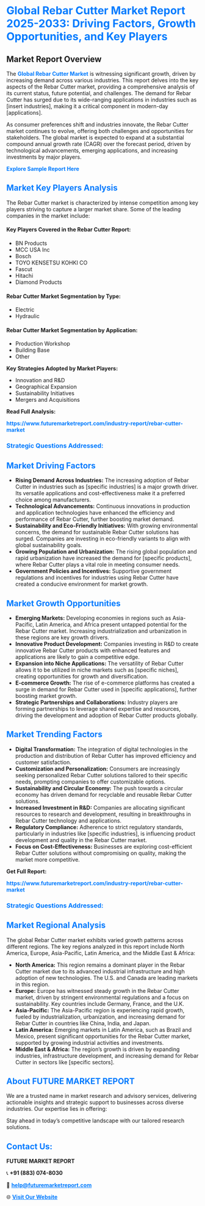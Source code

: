 <h1 style="color: #007BFF;">Global Rebar Cutter Market Report 2025-2033: Driving Factors, Growth Opportunities, and Key Players</h1>

<section id="overview">
<h2>Market Report Overview</h2>
<p>The <a href="https://www.futuremarketreport.com/industry-report/rebar-cutter-market" style="color: #007BFF; text-decoration: none;"><strong>Global Rebar Cutter Market</strong></a> is witnessing significant growth, driven by increasing demand across various industries. This report delves into the key aspects of the Rebar Cutter market, providing a comprehensive analysis of its current status, future potential, and challenges. The demand for Rebar Cutter has surged due to its wide-ranging applications in industries such as [insert industries], making it a critical component in modern-day [applications].</p>
<p>As consumer preferences shift and industries innovate, the Rebar Cutter market continues to evolve, offering both challenges and opportunities for stakeholders. The global market is expected to expand at a substantial compound annual growth rate (CAGR) over the forecast period, driven by technological advancements, emerging applications, and increasing investments by major players.</p>
</section>

<section id="overview">
<p><a href="https://www.futuremarketreport.com/request-sample/reportId=42665" style="color: #007BFF; text-decoration: none;"><strong>Explore Sample Report Here</strong></a></p>
</section>

<section id="key-players">
<h2 style="color: #007BFF;">Market Key Players Analysis</h2>
<p>The Rebar Cutter market is characterized by intense competition among key players striving to capture a larger market share. Some of the leading companies in the market include:</p>
<h4>Key Players Covered in the Rebar Cutter Report:</h4>
<ul><li>BN Products</li><li>MCC USA Inc</li><li>Bosch</li><li>TOYO KENSETSU KOHKI CO</li><li>Fascut</li><li>Hitachi</li><li>Diamond Products</li></ul>
<h4>Rebar Cutter Market Segmentation by Type:</h4>
<ul><li>Electric</li><li>Hydraulic</li></ul>

<h4>Rebar Cutter Market Segmentation by Application:</h4>
<ul><li>Production Workshop</li><li>Building Base</li><li>Other</li></ul>
<p><strong>Key Strategies Adopted by Market Players:</strong></p>
<ul>
<li>Innovation and R&D</li>
<li>Geographical Expansion</li>
<li>Sustainability Initiatives</li>
<li>Mergers and Acquisitions</li>
</ul>
</section>

<section>
<p><strong>Read Full Analysis: </strong></p><a href="https://www.futuremarketreport.com/industry-report/rebar-cutter-market" style="color: #007BFF; text-decoration: none;"><strong>https://www.futuremarketreport.com/industry-report/rebar-cutter-market</strong></a>
<h3 style="color: #007BFF;">Strategic Questions Addressed:</h3>
</section>

<section id="driving-factors">
<h2 style="color: #007BFF;">Market Driving Factors</h2>
<ul>
<li><strong>Rising Demand Across Industries:</strong> The increasing adoption of Rebar Cutter in industries such as [specific industries] is a major growth driver. Its versatile applications and cost-effectiveness make it a preferred choice among manufacturers.</li>
<li><strong>Technological Advancements:</strong> Continuous innovations in production and application technologies have enhanced the efficiency and performance of Rebar Cutter, further boosting market demand.</li>
<li><strong>Sustainability and Eco-Friendly Initiatives:</strong> With growing environmental concerns, the demand for sustainable Rebar Cutter solutions has surged. Companies are investing in eco-friendly variants to align with global sustainability goals.</li>
<li><strong>Growing Population and Urbanization:</strong> The rising global population and rapid urbanization have increased the demand for [specific products], where Rebar Cutter plays a vital role in meeting consumer needs.</li>
<li><strong>Government Policies and Incentives:</strong> Supportive government regulations and incentives for industries using Rebar Cutter have created a conducive environment for market growth.</li>
</ul>
</section>

<section id="growth-opportunities">
<h2 style="color: #007BFF;">Market Growth Opportunities</h2>
<ul>
<li><strong>Emerging Markets:</strong> Developing economies in regions such as Asia-Pacific, Latin America, and Africa present untapped potential for the Rebar Cutter market. Increasing industrialization and urbanization in these regions are key growth drivers.</li>
<li><strong>Innovative Product Development:</strong> Companies investing in R&D to create innovative Rebar Cutter products with enhanced features and applications are likely to gain a competitive edge.</li>
<li><strong>Expansion into Niche Applications:</strong> The versatility of Rebar Cutter allows it to be utilized in niche markets such as [specific niches], creating opportunities for growth and diversification.</li>
<li><strong>E-commerce Growth:</strong> The rise of e-commerce platforms has created a surge in demand for Rebar Cutter used in [specific applications], further boosting market growth.</li>
<li><strong>Strategic Partnerships and Collaborations:</strong> Industry players are forming partnerships to leverage shared expertise and resources, driving the development and adoption of Rebar Cutter products globally.</li>
</ul>
</section>

<section id="trending-factors">
<h2 style="color: #007BFF;">Market Trending Factors</h2>
<ul>
<li><strong>Digital Transformation:</strong> The integration of digital technologies in the production and distribution of Rebar Cutter has improved efficiency and customer satisfaction.</li>
<li><strong>Customization and Personalization:</strong> Consumers are increasingly seeking personalized Rebar Cutter solutions tailored to their specific needs, prompting companies to offer customizable options.</li>
<li><strong>Sustainability and Circular Economy:</strong> The push towards a circular economy has driven demand for recyclable and reusable Rebar Cutter solutions.</li>
<li><strong>Increased Investment in R&D:</strong> Companies are allocating significant resources to research and development, resulting in breakthroughs in Rebar Cutter technology and applications.</li>
<li><strong>Regulatory Compliance:</strong> Adherence to strict regulatory standards, particularly in industries like [specific industries], is influencing product development and quality in the Rebar Cutter market.</li>
<li><strong>Focus on Cost-Effectiveness:</strong> Businesses are exploring cost-efficient Rebar Cutter solutions without compromising on quality, making the market more competitive.</li>
</ul>
</section>

<section>
<p><strong>Get Full Report: </strong></p><a href="https://www.futuremarketreport.com/industry-report/rebar-cutter-market" style="color: #007BFF; text-decoration: none;"><strong>https://www.futuremarketreport.com/industry-report/rebar-cutter-market</strong></a>
<h3 style="color: #007BFF;">Strategic Questions Addressed:</h3>
</section>


<section id="regional-analysis">
<h2 style="color: #007BFF;">Market Regional Analysis</h2>
<p>The global Rebar Cutter market exhibits varied growth patterns across different regions. The key regions analyzed in this report include North America, Europe, Asia-Pacific, Latin America, and the Middle East & Africa:</p>
<ul>
<li><strong>North America:</strong> This region remains a dominant player in the Rebar Cutter market due to its advanced industrial infrastructure and high adoption of new technologies. The U.S. and Canada are leading markets in this region.</li>
<li><strong>Europe:</strong> Europe has witnessed steady growth in the Rebar Cutter market, driven by stringent environmental regulations and a focus on sustainability. Key countries include Germany, France, and the U.K.</li>
<li><strong>Asia-Pacific:</strong> The Asia-Pacific region is experiencing rapid growth, fueled by industrialization, urbanization, and increasing demand for Rebar Cutter in countries like China, India, and Japan.</li>
<li><strong>Latin America:</strong> Emerging markets in Latin America, such as Brazil and Mexico, present significant opportunities for the Rebar Cutter market, supported by growing industrial activities and investments.</li>
<li><strong>Middle East & Africa:</strong> The region’s growth is driven by expanding industries, infrastructure development, and increasing demand for Rebar Cutter in sectors like [specific sectors].</li>
</ul>
</section>

<footer>
<h2 style="color: #007BFF;">About FUTURE MARKET REPORT</h2>
<p>We are a trusted name in market research and advisory services, delivering actionable insights and strategic support to businesses across diverse industries. Our expertise lies in offering:</p>

<p>Stay ahead in today’s competitive landscape with our tailored research solutions.</p>

<h2 style="color: #007BFF;">Contact Us:</h2>
<p><strong>FUTURE MARKET REPORT</strong></p>
<p>📞 <strong>+91 (883) 074-8030</strong></p>
<p>📧 <strong><a href="mailto:help@futuremarketreport.com" style="color: #007BFF;">help@futuremarketreport.com</a></strong></p>
<p>🌐 <strong><a href="https://www.futuremarketreport.com/" style="color: #007BFF;">Visit Our Website</a></strong></p>
</footer>